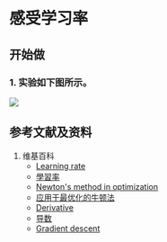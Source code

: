 # 感受学习率

## 开始做

### 1. 实验如下图所示。

![](/images/微分/感受学习率/1a1.jpg)

## 参考文献及资料

1. 维基百科
	- [Learning rate](https://en.wikipedia.org/wiki/Learning_rate) 
	- [學習率](https://zh-yue.wikipedia.org/wiki/%E5%AD%B8%E7%BF%92%E7%8E%87) 
	- [Newton's method in optimization](https://en.wikipedia.org/wiki/Newton%27s_method_in_optimization) 
	- [应用于最优化的牛顿法](https://zh.wikipedia.org/wiki/%E6%87%89%E7%94%A8%E6%96%BC%E6%9C%80%E5%84%AA%E5%8C%96%E7%9A%84%E7%89%9B%E9%A0%93%E6%B3%95) 
	- [Derivative](https://en.wikipedia.org/wiki/Derivative) 
	- [导数](https://zh.wikipedia.org/wiki/%E5%AF%BC%E6%95%B0) 
	- [Gradient descent](https://en.wikipedia.org/wiki/Gradient_descent) 


